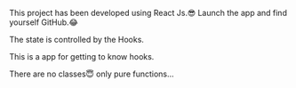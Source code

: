 

This project has been developed using React Js.😎
Launch the app and find yourself GitHub.😂

The state is controlled by the Hooks.

This is a app for getting to know hooks.

There are no classes😇 only pure functions...





